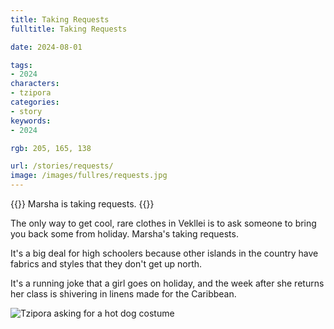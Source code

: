 ```yaml
---
title: Taking Requests
fulltitle: Taking Requests

date: 2024-08-01

tags:
- 2024
characters:
- tzipora
categories:
- story
keywords:
- 2024

rgb: 205, 165, 138

url: /stories/requests/
image: /images/fullres/requests.jpg
---
```

{{<note caption>}}
Marsha is taking requests.
{{</note>}}

The only way to get cool, rare clothes in Vekllei is to ask someone to bring you back some from holiday. Marsha's taking requests.

It's a big deal for high schoolers because other islands in the country have fabrics and styles that they don't get up north.

It's a running joke that a girl goes on holiday, and the week after she returns her class is shivering in linens made for the Caribbean.

![Tzipora asking for a hot dog costume](/images/fullres/hotdog.jpg)